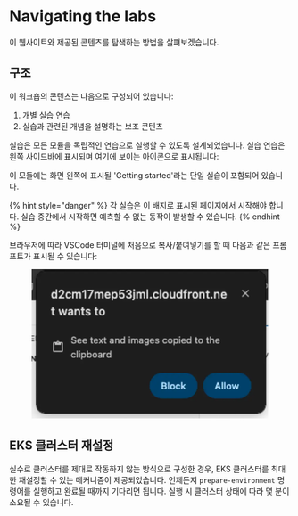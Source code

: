 # Navigating the labs

이 웹사이트와 제공된 콘텐츠를 탐색하는 방법을 살펴보겠습니다.

## 구조&#x20;

이 워크숍의 콘텐츠는 다음으로 구성되어 있습니다:

1. 개별 실습 연습&#x20;
2. 실습과 관련된 개념을 설명하는 보조 콘텐츠

실습은 모든 모듈을 독립적인 연습으로 실행할 수 있도록 설계되었습니다. 실습 연습은 왼쪽 사이드바에 표시되며 여기에 보이는 아이콘으로 표시됩니다:



이 모듈에는 화면 왼쪽에 표시될 'Getting started'라는 단일 실습이 포함되어 있습니다.

{% hint style="danger" %}
각 실습은 이 배지로 표시된 페이지에서 시작해야 합니다. 실습 중간에서 시작하면 예측할 수 없는 동작이 발생할 수 있습니다.
{% endhint %}

브라우저에 따라 VSCode 터미널에 처음으로 복사/붙여넣기를 할 때 다음과 같은 프롬프트가 표시될 수 있습니다:

<figure><img src="../.gitbook/assets/image.png" alt=""><figcaption></figcaption></figure>

## EKS 클러스터 재설정&#x20;

실수로 클러스터를 제대로 작동하지 않는 방식으로 구성한 경우, EKS 클러스터를 최대한 재설정할 수 있는 메커니즘이 제공되었습니다. 언제든지 `prepare-environment` 명령어를 실행하고 완료될 때까지 기다리면 됩니다. 실행 시 클러스터 상태에 따라 몇 분이 소요될 수 있습니다.


